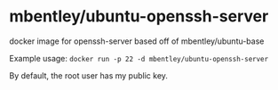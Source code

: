 mbentley/ubuntu-openssh-server
==================

docker image for openssh-server
based off of mbentley/ubuntu-base

Example usage:
`docker run -p 22 -d mbentley/ubuntu-openssh-server`

By default, the root user has my public key.
